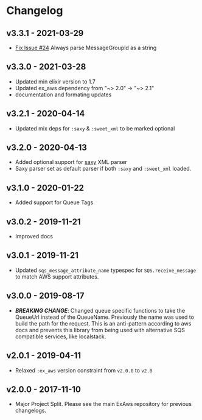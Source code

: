 # Changelog

## v3.3.1 - 2021-03-29

- [Fix Issue #24](https://github.com/ex-aws/ex_aws_sqs/issues/24) Always parse MessageGroupId as a string

## v3.3.0 - 2021-03-28

- Updated min elixir version to 1.7
- Updated ex_aws dependency from "~> 2.0" -> "~> 2.1"
- documentation and formating updates

## v3.2.1 - 2020-04-14

- Updated mix deps for `:saxy` & `:sweet_xml` to be marked optional

## v3.2.0 - 2020-04-13

- Added optional support for [saxy](https://hex.pm/packages/saxy) XML parser
- Saxy parser set as default parser if both `:saxy` and `:sweet_xml` loaded.

## v3.1.0 - 2020-01-22

- Added support for Queue Tags

## v3.0.2 - 2019-11-21

- Improved docs

## v3.0.1 - 2019-11-21

- Updated `sqs_message_attribute_name` typespec for `SQS.receive_message` to match AWS support attributes.

## v3.0.0 - 2019-08-17

- ***BREAKING CHANGE***: Changed queue specific functions to take the QueueUrl instead of the QueueName. Previously the name was used to build the path for the request. This is an anti-pattern according to aws docs and prevents this library from being used with alternative SQS compatible services, like localstack.

## v2.0.1 - 2019-04-11

- Relaxed `:ex_aws` version constraint from `v2.0.0` to `v2.0`

## v2.0.0 - 2017-11-10

- Major Project Split. Please see the main ExAws repository for previous changelogs.
